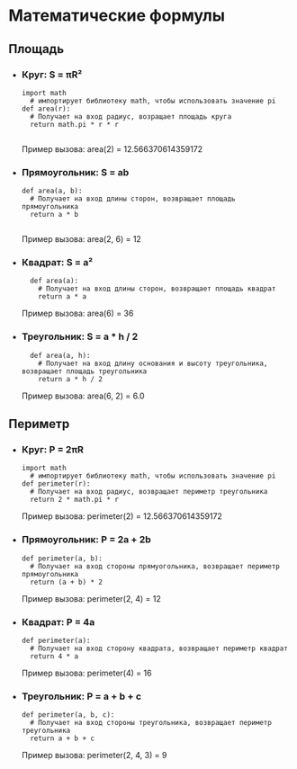 # Математические формулы
## Площадь
- ### Круг: S = πR²
  ```
  import math
    # импортирует библиотеку math, чтобы использовать значение pi
  def area(r):
    # Получает на вход радиус, возращает площадь круга
    return math.pi * r * r
    
  ```
  Пример вызова: area(2) = 12.566370614359172
  
- ### Прямоугольник: S = ab
  ```
  def area(a, b):
    # Получает на вход длины сторон, возвращает площадь прямоугольника
    return a * b
    
  ```
  Пример вызова: area(2, 6) = 12
  
- ### Квадрат: S = a²
  ```
    def area(a):
      # Получает на вход длины сторон, возвращает площадь квадрат 
      return a * a
  ```
  Пример вызова: area(6) = 36
  
- ### Треугольник: S = a * h / 2
  ``` 
    def area(a, h): 
      # Получает на вход длину основания и высоту треугольника, возвращает площадь треугольника
      return a * h / 2
  ```
  Пример вызова: area(6, 2) = 6.0
  
## Периметр
- ### Круг: P = 2πR
  ```
  import math
    # импортирует библиотеку math, чтобы использовать значение pi
  def perimeter(r):
    # Получает на вход радиус, возвращает периметр треугольника
    return 2 * math.pi * r
  ```
  Пример вызова: perimeter(2) = 12.566370614359172
  
- ### Прямоугольник: P = 2a + 2b
  ```
  def perimeter(a, b):
    # Получает на вход стороны прямуогольника, возвращает периметр прямоугольника
    return (a + b) * 2
  ```
  Пример вызова: perimeter(2, 4) = 12
  
- ### Квадрат: P = 4a
  ```
  def perimeter(a):
    # Получает на вход сторону квадрата, возвращает периметр квадрат
    return 4 * a
  ```
  Пример вызова: perimeter(4) = 16
  
- ### Треугольник: P = a + b + c
  ```
  def perimeter(a, b, c):
    # Получает на вход стороны треугольника, возвращает периметр треугольника
    return a + b + c
  ```
  Пример вызова: perimeter(2, 4, 3) = 9

  
